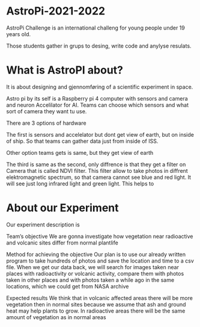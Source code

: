 # AstroPi-2021-2022
AstroPi Challenge is an international challeng for young people under 19 years old. 

Those students gather in grups to desing, write code and anylyse resulats.


# What is AstroPI about? 
It is about designing and gjennomføring of a scientific experiment in space. 

Astro pi by its self is a Raspberry pi 4 computer with sensors and camera and
neuron Accelilator for AI. 
Teams can choose which sensors and what sort of camera they want tu use. 

There are 3 options of hardware 

The first is sensors and accelelator but dont get view of earth, but on inside of ship.
So that teams can gather data just from inside of ISS.

Other option teams gets is same, but they get view of earth

The third is same as the second, only diffrence is that they get a filter on 
Camera that is called NDVI filter. This filter allow to take photos in diffrent
elektromagnetic spectrum, so that camera cannot see blue and red light. It will
see just long infrared light and green light. This helps to 

# About our Experiment 

Our experiment description is

Team’s objective
We are gonna investigate how vegetation near radioactive and volcanic sites differ from normal plantlife

Method for achieving the objective
Our plan is to use our already written program to take hundreds of photos and save the location and time to a csv file. When we get our data back, we will search for images taken near places with radioactivity or volcanic activity, compare them with photos taken in other places and with photos taken a while ago in the same locations, which we could get from NASA archive

Expected results
We think that in volcanic affected areas there will be more vegetation then in normal sites because we assume that ash and ground heat may help plants to grow. In radioactive areas there will be the same amount of vegetation as in normal areas

